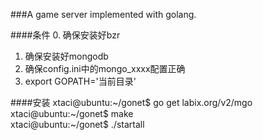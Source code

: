 ###A game server implemented with golang.

####条件
0. 确保安装好bzr
1. 确保安装好mongodb
2. 确保config.ini中的mongo_xxxx配置正确
3. export GOPATH='当前目录'

####安装
xtaci@ubuntu:~/gonet$ go get labix.org/v2/mgo      
xtaci@ubuntu:~/gonet$ make    
xtaci@ubuntu:~/gonet$ ./startall  
